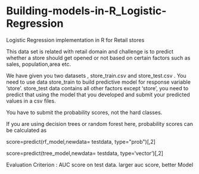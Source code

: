 # Building-models-in-R_Logistic-Regression
Logistic Regression implementation in R for Retail stores

This data set is related with retail domain and challenge is to predict whether a store should get opened or not based on certain factors such as sales, population,area etc.

We have given you two datasets , store_train.csv and store_test.csv . You need to use data store_train to build predictive model for response variable ‘store’. store_test data contains all other factors except ‘store’, you need to predict that using the model that you developed and submit your predicted values in a csv files.

You have to submit the probability scores, not the hard classes.

If you are using decision trees or random forest here, probability scores can be calculated as

score=predict(rf_model,newdata= testdata, type="prob")[,2]

score=predict(tree_model,newdata= testdata, type=‘vector’)[,2]



Evaluation Criterion : AUC score on test data. larger auc score, better Model
